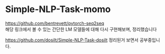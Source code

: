 # Simple-NLP-Task-momo

https://github.com/bentrevett/pytorch-seq2seq \
해당 링크에서 볼 수 있는 간단한 LM 모델들에 대해 다시 구현해보며, 정리했습니다

https://github.com/dosilt/Simple-NLP-Task-dosilt
정리된거 보면서 공부중입니다.